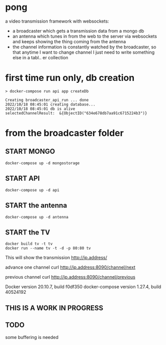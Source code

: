 # pong
a video transmission framework with websockets: 
- a broadcaster which gets a transmission data from a mongo db
- an antenna which tunes in from the web to the server via websockets and keeps showing the thing coming from the antenna
- the channel information is constantly watched by the broadcaster, so that anytime I want to change channel I just need to write something else in a tabl.. er collection


# first time run only, db creation                                
``` 
> docker-compose run api app createDb                               
																	
Creating broadcaster_api_run ... done                             
2022/10/18 08:45:01 creating database...                          
2022/10/18 08:45:01 db is alive                                   
selectedChannelResult:  &{ObjectID("634e678db7aa91c6715224b3")}   
```	
# from the broadcaster folder                                         
## START MONGO                                                       
```
docker-compose up -d mongostorage
```

## START API                                                       
```
docker-compose up -d api
```

## START the antenna                                                   
```
docker-compose up -d antenna                                      
```																	


## START the TV                                                        
```
docker build tv -t tv
docker run --name tv -t -d -p 80:80 tv
```
This will show the transmission
http://ip.address/

advance one channel
curl http://ip.address:8090/channel/next

previous channel
curl http://ip.address:8090/channel/previous

Docker version 20.10.7, build f0df350
docker-compose version 1.27.4, build 40524192

## THIS IS A WORK IN PROGRESS

## TODO
some buffering is needed
